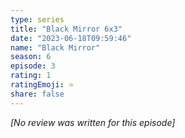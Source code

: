 ```yaml
---
type: series
title: "Black Mirror 6x3"
date: "2023-06-18T09:59:46"
name: "Black Mirror"
season: 6
episode: 3
rating: 1
ratingEmoji: ⭐️
share: false
---
```


_[No review was written for this episode]_
